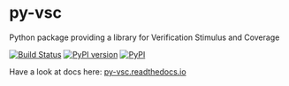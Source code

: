 # py-vsc
Python package providing a library for Verification Stimulus and Coverage

[![Build Status](https://dev.azure.com/mballance/fvutils/_apis/build/status/fvutils.py-vsc?branchName=master)](https://dev.azure.com/mballance/fvutils/_build/latest?definitionId=13&branchName=master)
[![PyPI version](https://badge.fury.io/py/pyvsc.svg)](https://badge.fury.io/py/pyvsc)
[![PyPI](https://img.shields.io/pypi/dm/pyvsc.svg?label=PyPI%20downloads)](https://pypi.org/project/pyvsc/)

Have a look at docs here: [py-vsc.readthedocs.io](https://py-vsc.readthedocs.io)
